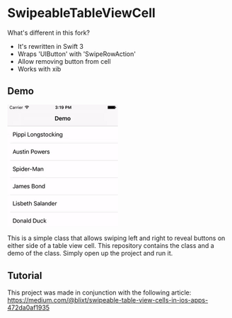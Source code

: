 SwipeableTableViewCell
======================

What's different in this fork?
 * It's rewritten in Swift 3
 * Wraps 'UIButton' with 'SwipeRowAction'
 * Allow removing button from cell
 * Works with xib

## Demo
  
<img src="https://raw.githubusercontent.com/Aurazion/SwipeableTableViewCell/master/Screenshot/example.gif" width="250px" />
 
This is a simple class that allows swiping left and right to reveal
buttons on either side of a table view cell. This repository contains
the class and a demo of the class. Simply open up the project and run
it.

Tutorial
--------

This project was made in conjunction with the following article:
https://medium.com/@blixt/swipeable-table-view-cells-in-ios-apps-472da0af1935